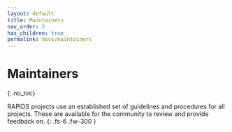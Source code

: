 ```yaml
---
layout: default
title: Maintainers
nav_order: 2
has_children: true
permalink: docs/maintainers
---
```


# Maintainers
{:.no_toc}

RAPIDS projects use an established set of guidelines and procedures for all projects. These are available for the community to review and provide feedback on.
{: .fs-6 .fw-300 }

